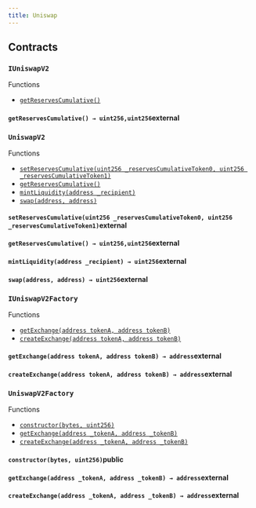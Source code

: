 ```yaml
---
title: Uniswap
---
```


<div class="contracts">

## Contracts

### `IUniswapV2`



<div class="contract-index"><span class="contract-index-title">Functions</span><ul><li><a href="#IUniswapV2.getReservesCumulative()"><code class="function-signature">getReservesCumulative()</code></a></li></ul></div>



<h4><a class="anchor" aria-hidden="true" id="IUniswapV2.getReservesCumulative()"></a><code class="function-signature">getReservesCumulative() <span class="return-arrow">→</span> <span class="return-type">uint256,uint256</span></code><span class="function-visibility">external</span></h4>







### `UniswapV2`



<div class="contract-index"><span class="contract-index-title">Functions</span><ul><li><a href="#UniswapV2.setReservesCumulative(uint256,uint256)"><code class="function-signature">setReservesCumulative(uint256 _reservesCumulativeToken0, uint256 _reservesCumulativeToken1)</code></a></li><li><a href="#UniswapV2.getReservesCumulative()"><code class="function-signature">getReservesCumulative()</code></a></li><li><a href="#UniswapV2.mintLiquidity(address)"><code class="function-signature">mintLiquidity(address _recipient)</code></a></li><li><a href="#UniswapV2.swap(address,address)"><code class="function-signature">swap(address, address)</code></a></li></ul></div>



<h4><a class="anchor" aria-hidden="true" id="UniswapV2.setReservesCumulative(uint256,uint256)"></a><code class="function-signature">setReservesCumulative(uint256 _reservesCumulativeToken0, uint256 _reservesCumulativeToken1)</code><span class="function-visibility">external</span></h4>





<h4><a class="anchor" aria-hidden="true" id="UniswapV2.getReservesCumulative()"></a><code class="function-signature">getReservesCumulative() <span class="return-arrow">→</span> <span class="return-type">uint256,uint256</span></code><span class="function-visibility">external</span></h4>





<h4><a class="anchor" aria-hidden="true" id="UniswapV2.mintLiquidity(address)"></a><code class="function-signature">mintLiquidity(address _recipient) <span class="return-arrow">→</span> <span class="return-type">uint256</span></code><span class="function-visibility">external</span></h4>





<h4><a class="anchor" aria-hidden="true" id="UniswapV2.swap(address,address)"></a><code class="function-signature">swap(address, address) <span class="return-arrow">→</span> <span class="return-type">uint256</span></code><span class="function-visibility">external</span></h4>







### `IUniswapV2Factory`



<div class="contract-index"><span class="contract-index-title">Functions</span><ul><li><a href="#IUniswapV2Factory.getExchange(address,address)"><code class="function-signature">getExchange(address tokenA, address tokenB)</code></a></li><li><a href="#IUniswapV2Factory.createExchange(address,address)"><code class="function-signature">createExchange(address tokenA, address tokenB)</code></a></li></ul></div>



<h4><a class="anchor" aria-hidden="true" id="IUniswapV2Factory.getExchange(address,address)"></a><code class="function-signature">getExchange(address tokenA, address tokenB) <span class="return-arrow">→</span> <span class="return-type">address</span></code><span class="function-visibility">external</span></h4>





<h4><a class="anchor" aria-hidden="true" id="IUniswapV2Factory.createExchange(address,address)"></a><code class="function-signature">createExchange(address tokenA, address tokenB) <span class="return-arrow">→</span> <span class="return-type">address</span></code><span class="function-visibility">external</span></h4>







### `UniswapV2Factory`



<div class="contract-index"><span class="contract-index-title">Functions</span><ul><li><a href="#UniswapV2Factory.constructor(bytes,uint256)"><code class="function-signature">constructor(bytes, uint256)</code></a></li><li><a href="#UniswapV2Factory.getExchange(address,address)"><code class="function-signature">getExchange(address _tokenA, address _tokenB)</code></a></li><li><a href="#UniswapV2Factory.createExchange(address,address)"><code class="function-signature">createExchange(address _tokenA, address _tokenB)</code></a></li></ul></div>



<h4><a class="anchor" aria-hidden="true" id="UniswapV2Factory.constructor(bytes,uint256)"></a><code class="function-signature">constructor(bytes, uint256)</code><span class="function-visibility">public</span></h4>





<h4><a class="anchor" aria-hidden="true" id="UniswapV2Factory.getExchange(address,address)"></a><code class="function-signature">getExchange(address _tokenA, address _tokenB) <span class="return-arrow">→</span> <span class="return-type">address</span></code><span class="function-visibility">external</span></h4>





<h4><a class="anchor" aria-hidden="true" id="UniswapV2Factory.createExchange(address,address)"></a><code class="function-signature">createExchange(address _tokenA, address _tokenB) <span class="return-arrow">→</span> <span class="return-type">address</span></code><span class="function-visibility">external</span></h4>







</div>